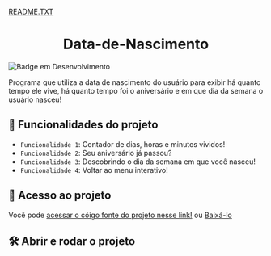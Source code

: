 [README.TXT](https://github.com/FelipeArnt/Data-de-Nascimento/files/8508692/README.TXT)
<h1 align="center"> Data-de-Nascimento</h1>

![Badge em Desenvolvimento](http://img.shields.io/static/v1?label=STATUS&message=EM%20DESENVOLVIMENTO&color=GREEN&style=for-the-badge)

Programa que utiliza a data de nascimento do usuário para exibir há quanto tempo ele vive, há quanto tempo foi o aniversário e em que dia da semana o usuário nasceu!

## :hammer: Funcionalidades do projeto

- `Funcionalidade 1`: Contador de dias, horas e minutos vividos!
- `Funcionalidade 2`: Seu aniversário já passou?
- `Funcionalidade 3`: Descobrindo o dia da semana em que você nasceu!
- `Funcionalidade 4`: Voltar ao menu interativo!

## 📁 Acesso ao projeto

Você pode [acessar o cóigo fonte do projeto nesse link!](https://github.com/FelipeArnt/Data-de-Nascimento/blob/main/Data-de-Nascimento.java) ou [Baixá-lo](https://github.com/FelipeArnt/Data-de-Nascimento/archive/refs/heads/main.zip)

## 🛠️ Abrir e rodar o projeto


